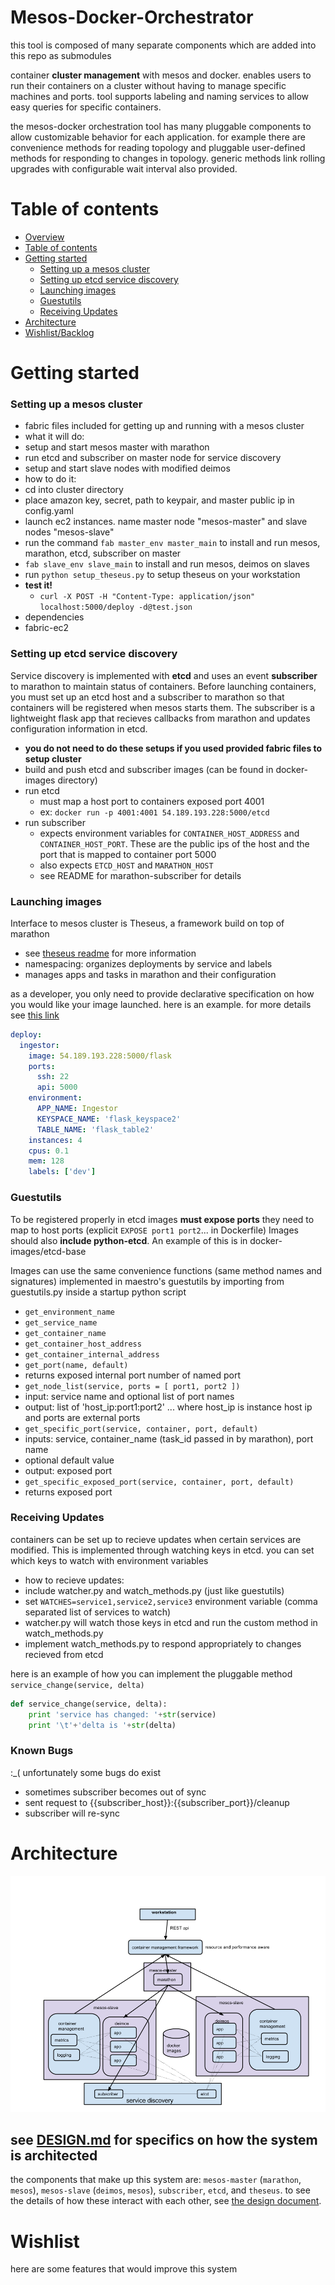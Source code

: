 Mesos-Docker-Orchestrator
=========================

this tool is composed of many separate components which are added into this repo as submodules

container __cluster management__ with mesos and docker. enables users to run their containers on a cluster without having to manage specific machines and ports.
tool supports labeling and naming services to allow easy queries for specific containers. 

the mesos-docker orchestration tool has many pluggable components to allow customizable behavior for each application.
for example there are convenience methods for reading topology and pluggable user-defined methods for responding to changes
in topology. generic methods link rolling upgrades with configurable wait interval also provided.

# Table of contents

- [Overview](#mesos-docker-orchestrator)
- [Table of contents](#table-of-contents)
- [Getting started](#getting-started)
	- [Setting up a mesos cluster](#setting-up-a-mesos-cluster)
	- [Setting up etcd service discovery](#setting-up-etcd-service-discovery)
	- [Launching images](#launching-images)
	- [Guestutils](#guestutils)
	- [Receiving Updates](#receiving-updates)
- [Architecture](#architecture)
- [Wishlist/Backlog](#wishlist)


# Getting started


### Setting up a mesos cluster
* fabric files included for getting up and running with a mesos cluster
* what it will do:
 * setup and start mesos master with marathon
 * run etcd and subscriber on master node for service discovery
 * setup and start slave nodes with modified deimos 
* how to do it:
 * cd into cluster directory
 * place amazon key, secret, path to keypair, and master public ip in config.yaml
 * launch ec2 instances. name master node "mesos-master" and slave nodes "mesos-slave"
 * run the command `fab master_env master_main` to install and run mesos, marathon, etcd, subscriber on master
 * `fab slave_env slave_main` to install and run mesos, deimos on slaves
 * run `python setup_theseus.py` to setup theseus on your workstation
* __test it!__
  * `curl -X POST -H "Content-Type: application/json" localhost:5000/deploy -d@test.json`
* dependencies
 * fabric-ec2


### Setting up etcd service discovery
Service discovery is implemented with __etcd__ and uses an event __subscriber__ to marathon to maintain status of containers. 
Before launching containers, you must set up an etcd host and a subscriber to marathon so that containers will be registered when mesos starts them.
The subscriber is a lightweight flask app that recieves callbacks from marathon and updates configuration information in etcd.
* __you do not need to do these setups if you used provided fabric files to setup cluster__
* build and push etcd and subscriber images (can be found in docker-images directory)
* run etcd
  * must map a host port to containers exposed port 4001 
  * ex: `docker run -p 4001:4001 54.189.193.228:5000/etcd`
* run subscriber
  * expects environment variables for `CONTAINER_HOST_ADDRESS` and `CONTAINER_HOST_PORT`. These are the public ips of the host and the port that is mapped to container port 5000
  * also expects `ETCD_HOST` and `MARATHON_HOST`
  * see README for marathon-subscriber for details

### Launching images
Interface to mesos cluster is Theseus, a framework build on top of marathon
* see <a href = 'https://git.autodesk.com/t-liuda/Theseus'>theseus readme</a> for more information
* namespacing: organizes deployments by service and labels
* manages apps and tasks in marathon and their configuration

as a developer, you only need to provide declarative specification on how you would like your image launched. here is an example. 
for more details see <a href='https://git.autodesk.com/t-liuda/Theseus'>this link</a>

```yaml
deploy:
  ingestor:
    image: 54.189.193.228:5000/flask
    ports: 
      ssh: 22
      api: 5000
    environment:
      APP_NAME: Ingestor
      KEYSPACE_NAME: 'flask_keyspace2'
      TABLE_NAME: 'flask_table2'
    instances: 4
    cpus: 0.1 
    mem: 128
    labels: ['dev']
```

### Guestutils

To be registered properly in etcd images __must expose ports__ they need to map to host ports (explicit `EXPOSE port1 port2`... in Dockerfile)
Images should also __include python-etcd__. An example of this is in docker-images/etcd-base

Images can use the same convenience functions (same method names and signatures) implemented in maestro's guestutils by importing from guestutils.py inside a startup python script
* `get_environment_name`
* `get_service_name`
* `get_container_name`
* `get_container_host_address`
* `get_container_internal_address`
* `get_port(name, default)`
 * returns exposed internal port number of named port
* `get_node_list(service, ports = [ port1, port2 ])`
 * input: service name and optional list of port names
 * output: list of 'host_ip:port1:port2' ... where host_ip is instance host ip and ports are external ports
* `get_specific_port(service, container, port, default)`
 * inputs: service, container_name (task_id passed in by marathon), port name
 * optional default value
 * output: exposed port
* `get_specific_exposed_port(service, container, port, default)`
 * returns exposed port

### Receiving Updates
containers can be set up to recieve updates when certain services are modified. This is implemented through watching keys in etcd. you can set
which keys to watch with environment variables
* how to recieve updates:
 * include watcher.py and watch_methods.py (just like guestutils)
 * set `WATCHES=service1,service2,service3` environment variable (comma separated list of services to watch)
 * watcher.py will watch those keys in etcd and run the custom method in watch_methods.py
 * implement watch_methods.py to respond appropriately to changes recieved from etcd

here is an example of how you can implement the pluggable method `service_change(service, delta)`

```python
def service_change(service, delta):
	print 'service has changed: '+str(service)
	print '\t'+'delta is '+str(delta)
```

### Known Bugs

:_( unfortunately some bugs do exist
* sometimes subscriber becomes out of sync
 * sent request to {{subscriber_host}}:{{subscriber_port}}/cleanup
 * subscriber will re-sync
 

# Architecture
![alt tag](comparisons/mesos-kub.png)

## see <a href='DESIGN.md'>DESIGN.md</a> for specifics on how the system is architected
the components that make up this system are: `mesos-master` (`marathon`, `mesos`), `mesos-slave` (`deimos`, `mesos`), `subscriber`, `etcd`, and `theseus`.
to see the details of how these interact with each other, see <a href='DESIGN.md'>the design document</a>.

# Wishlist

here are some features that would improve this system
